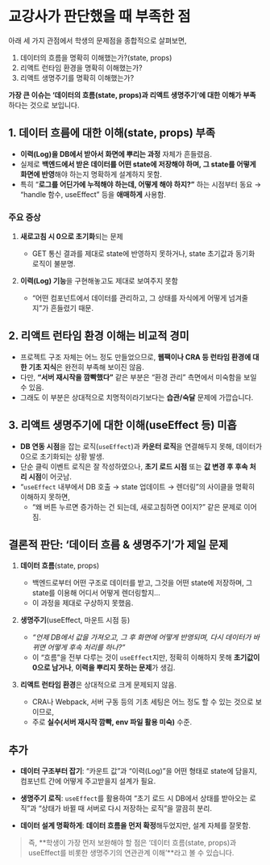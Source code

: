 # 교강사가 판단했을 때 부족한 점

아래 세 가지 관점에서 학생의 문제점을 종합적으로 살펴보면, 

1. 데이터의 흐름을 명확히 이해했는가?(state, props)
2. 리액트 런타임 환경을 명확히 이해했는가?
3. 리액트 생명주기를 명확히 이해했는가?

**가장 큰 이슈는 ‘데이터의 흐름(state, props)과 리액트 생명주기’에 대한 이해가 부족**하다는 것으로 보입니다. 

## 1. **데이터 흐름에 대한 이해(state, props) 부족**

- **이력(Log)을 DB에서 받아서 화면에 뿌리는 과정** 자체가 흔들렸음.  
- 실제로 **백엔드에서 받은 데이터를 어떤 state에 저장해야 하며, 그 state를 어떻게 화면에 반영**해야 하는지 명확하게 설계하지 못함.  
- 특히 “**로그를 어딘가에 누적해야 하는데, 어떻게 해야 하지?”** 하는 시점부터 동요 → “handle 함수, useEffect” 등을 **애매하게** 사용함.  

### 주요 증상

1. **새로고침 시 0으로 초기화**되는 문제  

   - GET 통신 결과를 제대로 state에 반영하지 못하거나, state 초기값과 동기화 로직이 불분명.  

2. **이력(Log) 기능**을 구현해놓고도 제대로 보여주지 못함  

   - “어떤 컴포넌트에서 데이터를 관리하고, 그 상태를 자식에게 어떻게 넘겨줄지”가 흔들렸기 때문.

## 2. **리액트 런타임 환경 이해**는 비교적 경미

- 프로젝트 구조 자체는 어느 정도 만들었으므로, **웹팩이나 CRA 등 런타임 환경에 대한 기초 지식**은 완전히 부족해 보이진 않음.  
- 다만, **“서버 재시작을 깜빡했다”** 같은 부분은 “환경 관리” 측면에서 미숙함을 보일 수 있음.
- 그래도 이 부분은 상대적으로 치명적이라기보다는 **습관/숙달** 문제에 가깝습니다.  

## 3. **리액트 생명주기에 대한 이해(useEffect 등) 미흡**

- **DB 연동 시점**을 잡는 로직(`useEffect`)과 **카운터 로직**을 연결해두지 못해, 데이터가 0으로 초기화되는 상황 발생.  
- 단순 클릭 이벤트 로직은 잘 작성하였으나, **초기 로드 시점** 또는 **값 변경 후 후속 처리 시점**이 어긋남.  
- “`useEffect` 내부에서 DB 호출 → state 업데이트 → 렌더링”의 사이클을 명확히 이해하지 못하면,  
  - “왜 버튼 누르면 증가하는 건 되는데, 새로고침하면 0이지?” 같은 문제로 이어짐.

## **결론적 판단: ‘데이터 흐름 & 생명주기’가 제일 문제**

1) **데이터 흐름**(state, props)  

   - 백엔드로부터 어떤 구조로 데이터를 받고, 그것을 어떤 state에 저장하며, 그 state를 이용해 어디서 어떻게 렌더링할지…  
   - 이 과정을 제대로 구상하지 못했음.  

2) **생명주기**(useEffect, 마운트 시점 등)  

   - *“언제 DB에서 값을 가져오고, 그 후 화면에 어떻게 반영되며, 다시 데이터가 바뀌면 어떻게 후속 처리를 하나?”*  
   - 이 “흐름”을 전부 다루는 것이 `useEffect`지만, 정확히 이해하지 못해 **초기값이 0으로 남거나**, **이력을 뿌리지 못하는 문제**가 생김.

3) **리액트 런타임 환경**은 상대적으로 크게 문제되지 않음.

   - CRA나 Webpack, 서버 구동 등의 기초 세팅은 어느 정도 할 수 있는 것으로 보이므로,  
   - 주로 **실수(서버 재시작 깜빡, env 파일 활용 미숙)** 수준.

## 추가

- **데이터 구조부터 잡기**: “카운트 값”과 “이력(Log)”을 어떤 형태로 state에 담을지, 컴포넌트 간에 어떻게 주고받을지 설계가 필요.  

- **생명주기 로직**: `useEffect`를 활용하여 “초기 로드 시 DB에서 상태를 받아오는 로직”과 “상태가 바뀔 때 서버로 다시 저장하는 로직”을 깔끔히 분리.  

- **데이터 설계 명확하게**: **데이터 흐름을 먼저 확정**해두었지만, 설계 자체를 잘못함. 

> 즉, **학생이 가장 먼저 보완해야 할 점은 ‘데이터 흐름(state, props)과 useEffect를 비롯한 생명주기의 연관관계 이해’**라고 볼 수 있습니다.
